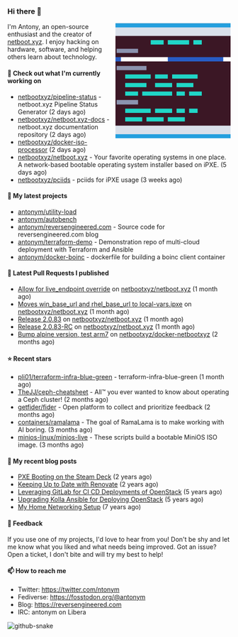 
### Hi there 👋

<img align="right" src="https://raw.githubusercontent.com/antonym/antonym/master/assets/nbxyz.png" width="260">

I'm Antony, an open-source enthusiast and the creator of [netboot.xyz](https://netboot.xyz). I enjoy 
hacking on hardware, software, and helping others learn about technology. 

#### 👷 Check out what I'm currently working on

- [netbootxyz/pipeline-status](https://github.com/netbootxyz/pipeline-status) - netboot.xyz Pipeline Status Generator (2 days ago)
- [netbootxyz/netboot.xyz-docs](https://github.com/netbootxyz/netboot.xyz-docs) - netboot.xyz documentation repository (2 days ago)
- [netbootxyz/docker-iso-processor](https://github.com/netbootxyz/docker-iso-processor) (2 days ago)
- [netbootxyz/netboot.xyz](https://github.com/netbootxyz/netboot.xyz) - Your favorite operating systems in one place.  A network-based bootable operating system installer based on iPXE. (5 days ago)
- [netbootxyz/pciids](https://github.com/netbootxyz/pciids) - pciids for iPXE usage (3 weeks ago)

#### 🌱 My latest projects

- [antonym/utility-load](https://github.com/antonym/utility-load)
- [antonym/autobench](https://github.com/antonym/autobench)
- [antonym/reversengineered.com](https://github.com/antonym/reversengineered.com) - Source code for reversengineered.com blog
- [antonym/terraform-demo](https://github.com/antonym/terraform-demo) - Demonstration repo of multi-cloud deployment with Terraform and Ansible
- [antonym/docker-boinc](https://github.com/antonym/docker-boinc) - dockerfile for building a boinc client container

#### 🔨 Latest Pull Requests I published

- [Allow for live_endpoint override](https://github.com/netbootxyz/netboot.xyz/pull/1537) on [netbootxyz/netboot.xyz](https://github.com/netbootxyz/netboot.xyz) (1 month ago)
- [Moves win_base_url and rhel_base_url to local-vars.ipxe](https://github.com/netbootxyz/netboot.xyz/pull/1536) on [netbootxyz/netboot.xyz](https://github.com/netbootxyz/netboot.xyz) (1 month ago)
- [Release 2.0.83](https://github.com/netbootxyz/netboot.xyz/pull/1531) on [netbootxyz/netboot.xyz](https://github.com/netbootxyz/netboot.xyz) (1 month ago)
- [Release 2.0.83-RC](https://github.com/netbootxyz/netboot.xyz/pull/1530) on [netbootxyz/netboot.xyz](https://github.com/netbootxyz/netboot.xyz) (1 month ago)
- [Bump alpine version, test arm7](https://github.com/netbootxyz/docker-netbootxyz/pull/75) on [netbootxyz/docker-netbootxyz](https://github.com/netbootxyz/docker-netbootxyz) (2 months ago)

#### ⭐ Recent stars

- [pli01/terraform-infra-blue-green](https://github.com/pli01/terraform-infra-blue-green) - terraform-infra-blue-green (1 month ago)
- [TheJJ/ceph-cheatsheet](https://github.com/TheJJ/ceph-cheatsheet) - All™ you ever wanted to know about operating a Ceph cluster! (2 months ago)
- [getfider/fider](https://github.com/getfider/fider) - Open platform to collect and prioritize feedback (2 months ago)
- [containers/ramalama](https://github.com/containers/ramalama) - The goal of RamaLama is to make working with AI boring. (3 months ago)
- [minios-linux/minios-live](https://github.com/minios-linux/minios-live) - These scripts build a bootable MiniOS ISO image. (3 months ago)

#### 📜 My recent blog posts

- [PXE Booting on the Steam Deck](https://www.reversengineered.com/2022/08/02/pxe-booting-on-the-steam-deck/) (2 years ago)
- [Keeping Up to Date with Renovate](https://www.reversengineered.com/2022/03/13/keeping-up-to-date-with-renovate/) (2 years ago)
- [Leveraging GitLab for CI CD Deployments of OpenStack](https://www.reversengineered.com/2019/08/13/leveraging-gitlab-for-ci-cd-deployments-of-openstack/) (5 years ago)
- [Upgrading Kolla Ansible for Deploying OpenStack](https://www.reversengineered.com/2019/05/10/upgrading-kolla-ansible-for-deploying-openstack/) (5 years ago)
- [My Home Networking Setup](https://www.reversengineered.com/2017/07/29/my-home-networking-setup/) (7 years ago)

#### 💬 Feedback

If you use one of my projects, I'd love to hear from you! Don't be shy and let me know what you liked
and what needs being improved. Got an issue? Open a ticket, I don't bite and will try my best to help!

#### 📫 How to reach me

- Twitter: https://twitter.com/ntonym
- Fediverse: https://fosstodon.org/@antonym
- Blog: https://reversengineered.com
- IRC: antonym on Libera
<picture>
  <source media="(prefers-color-scheme: dark)" srcset="https://raw.githubusercontent.com/antonym/antonym/output/github-contribution-grid-snake-dark.svg" />
  <source media="(prefers-color-scheme: light)" srcset="https://raw.githubusercontent.com/antonym/antonym/output/github-contribution-grid-snake.svg" />
  <img alt="github-snake" src="github-snake.svg" />
</picture>
